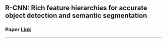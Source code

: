 ## R-CNN: Rich feature hierarchies for accurate object detection and semantic segmentation
### Paper [Link](https://arxiv.org/pdf/1311.2524.pdf)
___